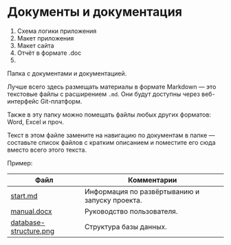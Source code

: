 # Документы и документация

1. Схема логики приложения
2. Макет приложения
3. Макет сайта
4. Отчёт в формате .doc
5. 
Папка с документами и документацией.

Лучше всего здесь размещать материалы в формате Markdown — это текстовые файлы с расширением `.md`. Они будут доступны через веб-интерфейс Git-платформ.

Также в эту папку можно помещать файлы любых других форматов: Word, Excel и проч.

Текст в этом файле замените на навигацию по документам в папке — составьте список файлов с кратким описанием и поместите его сюда вместо всего этого текста.

Пример:

| Файл                                             | Комментарии                                    |
| ------------------------------------------------ | ---------------------------------------------- |
| [start.md](start.md)                             | Информация по развёртыванию и запуску проекта. |
| [manual.docx](manual.docx)                       | Руководство пользователя.                      |
| [database-structure.png](database-structure.png) | Структура базы данных.                         |
